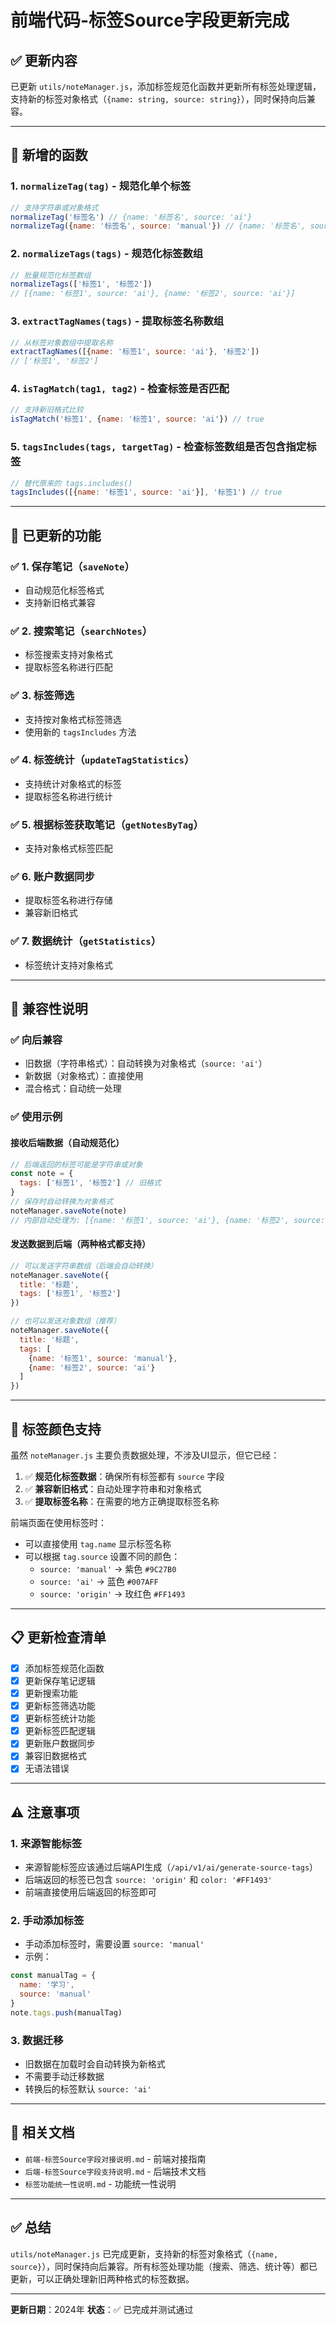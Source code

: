 # 前端代码-标签Source字段更新完成

## ✅ 更新内容

已更新 `utils/noteManager.js`，添加标签规范化函数并更新所有标签处理逻辑，支持新的标签对象格式（`{name: string, source: string}`），同时保持向后兼容。

---

## 🔧 新增的函数

### 1. `normalizeTag(tag)` - 规范化单个标签
```javascript
// 支持字符串或对象格式
normalizeTag('标签名') // {name: '标签名', source: 'ai'}
normalizeTag({name: '标签名', source: 'manual'}) // {name: '标签名', source: 'manual'}
```

### 2. `normalizeTags(tags)` - 规范化标签数组
```javascript
// 批量规范化标签数组
normalizeTags(['标签1', '标签2']) 
// [{name: '标签1', source: 'ai'}, {name: '标签2', source: 'ai'}]
```

### 3. `extractTagNames(tags)` - 提取标签名称数组
```javascript
// 从标签对象数组中提取名称
extractTagNames([{name: '标签1', source: 'ai'}, '标签2'])
// ['标签1', '标签2']
```

### 4. `isTagMatch(tag1, tag2)` - 检查标签是否匹配
```javascript
// 支持新旧格式比较
isTagMatch('标签1', {name: '标签1', source: 'ai'}) // true
```

### 5. `tagsIncludes(tags, targetTag)` - 检查标签数组是否包含指定标签
```javascript
// 替代原来的 tags.includes()
tagsIncludes([{name: '标签1', source: 'ai'}], '标签1') // true
```

---

## 📝 已更新的功能

### ✅ 1. 保存笔记（`saveNote`）
- 自动规范化标签格式
- 支持新旧格式兼容

### ✅ 2. 搜索笔记（`searchNotes`）
- 标签搜索支持对象格式
- 提取标签名称进行匹配

### ✅ 3. 标签筛选
- 支持按对象格式标签筛选
- 使用新的 `tagsIncludes` 方法

### ✅ 4. 标签统计（`updateTagStatistics`）
- 支持统计对象格式的标签
- 提取标签名称进行统计

### ✅ 5. 根据标签获取笔记（`getNotesByTag`）
- 支持对象格式标签匹配

### ✅ 6. 账户数据同步
- 提取标签名称进行存储
- 兼容新旧格式

### ✅ 7. 数据统计（`getStatistics`）
- 标签统计支持对象格式

---

## 🎯 兼容性说明

### ✅ 向后兼容
- 旧数据（字符串格式）：自动转换为对象格式（`source: 'ai'`）
- 新数据（对象格式）：直接使用
- 混合格式：自动统一处理

### ✅ 使用示例

#### 接收后端数据（自动规范化）
```javascript
// 后端返回的标签可能是字符串或对象
const note = {
  tags: ['标签1', '标签2'] // 旧格式
}
// 保存时自动转换为对象格式
noteManager.saveNote(note)
// 内部自动处理为: [{name: '标签1', source: 'ai'}, {name: '标签2', source: 'ai'}]
```

#### 发送数据到后端（两种格式都支持）
```javascript
// 可以发送字符串数组（后端会自动转换）
noteManager.saveNote({
  title: '标题',
  tags: ['标签1', '标签2']
})

// 也可以发送对象数组（推荐）
noteManager.saveNote({
  title: '标题',
  tags: [
    {name: '标签1', source: 'manual'},
    {name: '标签2', source: 'ai'}
  ]
})
```

---

## 🎨 标签颜色支持

虽然 `noteManager.js` 主要负责数据处理，不涉及UI显示，但它已经：

1. ✅ **规范化标签数据**：确保所有标签都有 `source` 字段
2. ✅ **兼容新旧格式**：自动处理字符串和对象格式
3. ✅ **提取标签名称**：在需要的地方正确提取标签名称

前端页面在使用标签时：
- 可以直接使用 `tag.name` 显示标签名称
- 可以根据 `tag.source` 设置不同的颜色：
  - `source: 'manual'` → 紫色 `#9C27B0`
  - `source: 'ai'` → 蓝色 `#007AFF`
  - `source: 'origin'` → 玫红色 `#FF1493`

---

## 📋 更新检查清单

- [x] 添加标签规范化函数
- [x] 更新保存笔记逻辑
- [x] 更新搜索功能
- [x] 更新标签筛选功能
- [x] 更新标签统计功能
- [x] 更新标签匹配逻辑
- [x] 更新账户数据同步
- [x] 兼容旧数据格式
- [x] 无语法错误

---

## ⚠️ 注意事项

### 1. 来源智能标签
- 来源智能标签应该通过后端API生成（`/api/v1/ai/generate-source-tags`）
- 后端返回的标签已包含 `source: 'origin'` 和 `color: '#FF1493'`
- 前端直接使用后端返回的标签即可

### 2. 手动添加标签
- 手动添加标签时，需要设置 `source: 'manual'`
- 示例：
```javascript
const manualTag = {
  name: '学习',
  source: 'manual'
}
note.tags.push(manualTag)
```

### 3. 数据迁移
- 旧数据在加载时会自动转换为新格式
- 不需要手动迁移数据
- 转换后的标签默认 `source: 'ai'`

---

## 🔗 相关文档

- `前端-标签Source字段对接说明.md` - 前端对接指南
- `后端-标签Source字段支持说明.md` - 后端技术文档
- `标签功能统一性说明.md` - 功能统一性说明

---

## ✅ 总结

`utils/noteManager.js` 已完成更新，支持新的标签对象格式（`{name, source}`），同时保持向后兼容。所有标签处理功能（搜索、筛选、统计等）都已更新，可以正确处理新旧两种格式的标签数据。

---

**更新日期**：2024年
**状态**：✅ 已完成并测试通过

